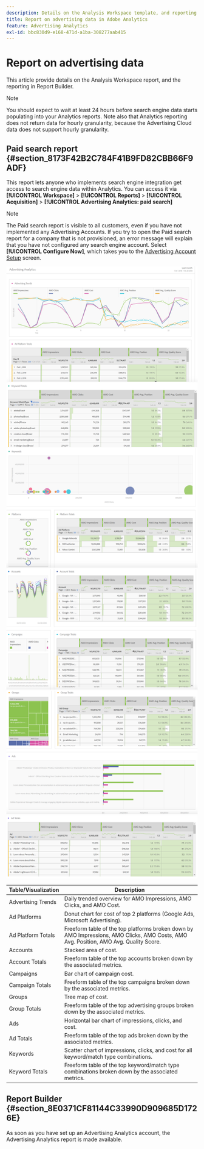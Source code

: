```yaml
---
description: Details on the Analysis Workspace template, and reporting in Report Builder.
title: Report on advertising data in Adobe Analytics
feature: Advertising Analytics
exl-id: bbc830d9-e168-471d-a1ba-308277aab415
---
```

# Report on advertising data

This article provide details on the Analysis Workspace report, and the reporting in Report Builder.

>[!NOTE]
>
>You should expect to wait at least 24 hours before search engine data starts populating into your Analytics reports. Note also that Analytics reporting does not return data for hourly granularity, because the Advertising Cloud data does not support hourly granularity.

## Paid search report {#section_8173F42B2C784F41B9FD82CBB66F9ADF}

This report lets anyone who implements search engine integration get access to search engine data within Analytics. You can access it via **[!UICONTROL Workspace]** > **[!UICONTROL Reports]** > **[!UICONTROL Acquisition]** > **[!UICONTROL Advertising Analytics: paid search]**

>[!NOTE]
>
>The Paid search report is visible to all customers, even if you have not implemented any Advertising Accounts. If you try to open the Paid search report for a company that is not provisioned, an error message will explain that you have not configured any search engine account. Select **[!UICONTROL Configure Now]**, which takes you to the [Advertising Account Setup](/help/integrate/c-advertising-analytics/c-adanalytics-workflow/aa-create-ad-account.md) screen.

![](assets/aa_aw.png)  ![](assets/aa_aw2.png) ![](assets/aa_aw3.png) ![](assets/aa_aw4.png)  ![](assets/aa_aw5.png) ![](assets/aa_aw6.png)

| Table/Visualization | Description |
|--- |--- |
| Advertising Trends | Daily trended overview for AMO Impressions, AMO Clicks, and AMO Cost. |
| Ad Platforms | Donut chart for cost of top 2 platforms (Google Ads, Microsoft Advertising). |
| Ad Platform Totals | Freeform table of the top platforms broken down by AMO Impressions, AMO Clicks, AMO Costs, AMO Avg. Position, AMO Avg. Quality Score. |
| Accounts | Stacked area of cost. |
| Account Totals | Freeform table of the top accounts broken down by the associated metrics. |
| Campaigns | Bar chart of campaign cost. |
| Campaign Totals | Freeform table of the top campaigns broken down by the associated metrics. |
| Groups | Tree map of cost. |
| Group Totals | Freeform table of the top advertising groups broken down by the associated metrics. |
| Ads | Horizontal bar chart of impressions, clicks, and cost. |
| Ad Totals | Freeform table of the top ads broken down by the associated metrics. |
| Keywords | Scatter chart of impressions, clicks, and cost for all keyword/match type combinations. |
| Keyword Totals | Freeform table of the top keyword/match type combinations broken down by the associated metrics. |

## Report Builder {#section_8E0371CF81144C33990D909685D1726E}

As soon as you have set up an Advertising Analytics account, the Advertising Analytics report is made available.
